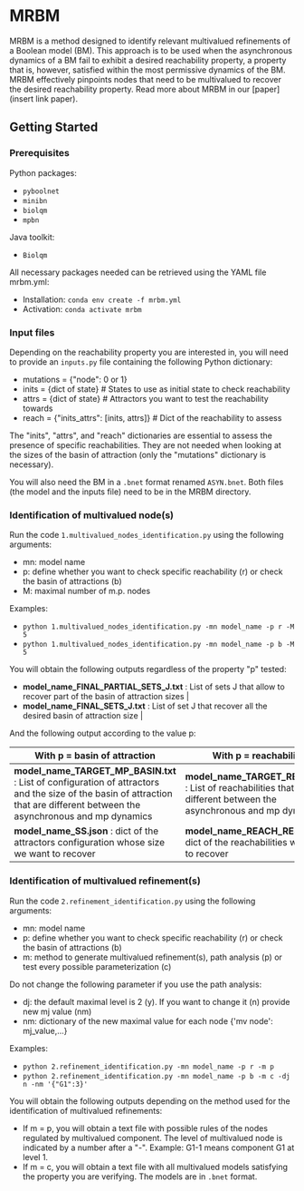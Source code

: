 # MRBM

MRBM is a method designed to identify relevant multivalued refinements of a Boolean model (BM). This approach is to be used when the asynchronous dynamics of a BM fail to exhibit a desired reachability property, a property that is, however, satisfied within the most permissive dynamics of the BM. MRBM effectively pinpoints nodes that need to be multivalued to recover the desired reachability property. Read more about MRBM in our [paper](insert link paper).

## Getting Started

### Prerequisites
Python packages:
  - `pyboolnet`
  - `minibn`
  - `biolqm`
  - `mpbn`

Java toolkit:
  - `Biolqm`

All necessary packages needed can be retrieved using the YAML file mrbm.yml:
  - Installation: `conda env create -f mrbm.yml`
  - Activation: `conda activate mrbm`

### Input files

Depending on the reachability property you are interested in, you will need to provide an `inputs.py` file containing the following Python dictionary:

  - mutations = {"node": 0 or 1}
  - inits = {dict of state} # States to use as initial state to check reachability
  - attrs = {dict of state} # Attractors you want to test the reachability towards
  - reach = {"inits_attrs": [inits, attrs]} # Dict of the reachability to assess

The "inits", "attrs", and "reach" dictionaries are essential to assess the presence of specific reachabilities. They are not needed when looking at the sizes of the basin of attraction (only the "mutations" dictionary is necessary). 

You will also need the BM in a `.bnet` format renamed `ASYN.bnet`.
Both files (the model and the inputs file) need to be in the MRBM directory.

### Identification of multivalued node(s)
Run the code `1.multivalued_nodes_identification.py` using the following arguments:

- mn: model name
- p: define whether you want to check specific reachability (r) or check the basin of attractions (b)
- M: maximal number of m.p. nodes

Examples: 
- `python 1.multivalued_nodes_identification.py -mn model_name -p r -M 5`
- `python 1.multivalued_nodes_identification.py -mn model_name -p b -M 5`

You will obtain the following outputs regardless of the property "p" tested:
- **model_name_FINAL_PARTIAL_SETS_J.txt** : List of sets J that allow to recover part of the basin of attraction sizes |
- **model_name_FINAL_SETS_J.txt** : List of set J that recover all the desired basin of attraction size |

And the following output according to the value p:

| With p = basin of attraction | With p = reachability |
| ---------------------- | ---------------------------- |
| **model_name_TARGET_MP_BASIN.txt** : List of configuration of attractors and the size of the basin of attraction that are different between the asynchronous and mp dynamics | **model_name_TARGET_REACH.txt** : List of reachabilities that are different between the asynchronous and mp dynamics |
| **model_name_SS.json** : dict of the attractors configuration whose size we want to recover| **model_name_REACH_RES.txt**: dict of the reachabilities we want to recover|

### Identification of multivalued refinement(s)

Run the code `2.refinement_identification.py` using the following arguments: 
- mn: model name
- p: define whether you want to check specific reachability (r) or check the basin of attractions (b)
- m: method to generate multivalued refinement(s), path analysis (p) or test every possible parameterization (c)

Do not change the following parameter if you use the path analysis:
- dj: the default maximal level is 2 (y). If you want to change it (n) provide new mj value (nm) 
- nm: dictionary of the new maximal value for each node {'mv node': mj_value,...}

Examples: 
- `python 2.refinement_identification.py -mn model_name -p r -m p`
- `python 2.refinement_identification.py -mn model_name -p b -m c -dj n -nm '{"G1":3}'`

You will obtain the following outputs depending on the method used for the identification of multivalued refinements:
- If m = p, you will obtain a text file with possible rules of the nodes regulated by multivalued component. The level of multivalued node is indicated by a number after a "-". Example: G1-1 means component G1 at level 1.
- If m = c, you will obtain a text file with all multivalued models satisfying the property you are verifying. The models are in `.bnet` format.
